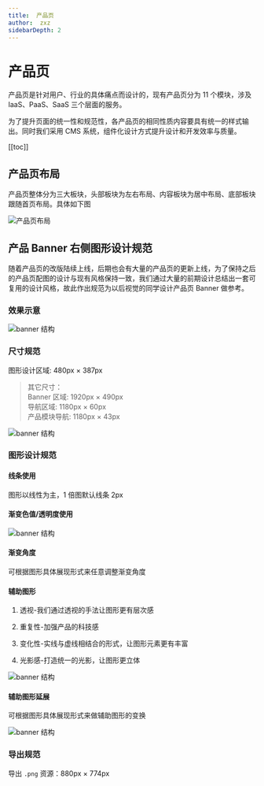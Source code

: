 ```yaml
---
title:  产品页
author:  zxz
sidebarDepth: 2
---
```


# 产品页

产品页是针对用户、行业的具体痛点而设计的，现有产品页分为 11 个模块，涉及 IaaS、PaaS、SaaS 三个层面的服务。

为了提升页面的统一性和规范性，各产品页的相同性质内容要具有统一的样式输出。同时我们采用 CMS 系统，组件化设计方式提升设计和开发效率与质量。


[[toc]]

## 产品页布局

产品页整体分为三大板块，头部板块为左右布局、内容板块为居中布局、底部板块跟随首页布局。具体如下图

![产品页布局](http://baiduyun-guideline.bj.bcebos.com/portal%2FComposingLayout%2F%E4%BA%A7%E5%93%81%E9%A1%B5%E5%B8%83%E5%B1%80%402x.jpg)



##  产品 Banner 右侧图形设计规范

随着产品页的改版陆续上线，后期也会有大量的产品页的更新上线，为了保持之后的产品页配图的设计与现有风格保持一致，我们通过大量的前期设计总结出一套可复用的设计风格，故此作出规范为以后视觉的同学设计产品页 Banner 做参考。

### 效果示意

![banner 结构](http://baiduyun-guideline.bj.bcebos.com/portal%2Fpage%2Fproduct%2F%E5%9B%BE%E5%BD%A2.png)

### 尺寸规范

图形设计区域: 480px × 387px

>其它尺寸：\
Banner 区域: 1920px × 490px\
导航区域: 1180px × 60px\
产品模块导航: 1180px × 43px


![banner 结构](http://baiduyun-guideline.bj.bcebos.com/portal%2Fpage%2Fproduct%2F%E5%B0%BA%E5%AF%B8.png)


### 图形设计规范

#### 线条使用

图形以线性为主，1 倍图默认线条 2px

#### 渐变色值/透明度使用

![banner 结构](http://baiduyun-guideline.bj.bcebos.com/portal%2Fpage%2Fproduct%2F%E6%B8%90%E5%8F%98.png)


#### 渐变角度

可根据图形具体展现形式来任意调整渐变角度

#### 辅助图形

1. 透视-我们通过透视的手法让图形更有层次感

2. 重复性-加强产品的科技感

3. 变化性-实线与虚线相结合的形式，让图形元素更有丰富

4. 光影感-打造统一的光影，让图形更立体


![banner 结构](http://baiduyun-guideline.bj.bcebos.com/portal%2Fpage%2Fproduct%2F%E8%BE%85%E5%8A%A9%E5%9B%BE%E5%BD%A21.png)

#### 辅助图形延展

可根据图形具体展现形式来做辅助图形的变换

![banner 结构](http://baiduyun-guideline.bj.bcebos.com/portal%2Fpage%2Fproduct%2F%E8%BE%85%E5%8A%A9%E5%9B%BE%E5%BD%A22.png)

### 导出规范

导出 `.png` 资源：880px × 774px